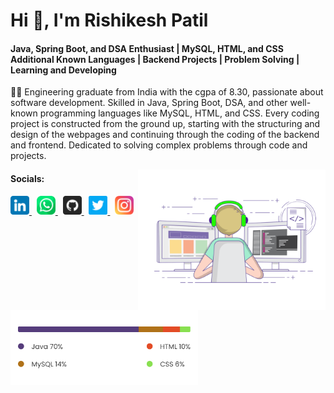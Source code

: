 <h1>Hi 👋, I'm Rishikesh Patil</h1>
<h4>Java, Spring Boot, and DSA Enthusiast | MySQL, HTML, and CSS Additional Known Languages | Backend Projects |
Problem Solving | Learning and Developing</h4>

<p align="left">👨‍💻 Engineering graduate from India with the cgpa of 8.30, passionate about software
development. Skilled in Java, Spring Boot, DSA, and other well-known programming languages like MySQL, HTML, and
CSS. Every coding project is constructed from the ground up, starting with the structuring and design of the
webpages and continuing through the coding of the backend and frontend. Dedicated to solving complex problems
through code and projects.</p>

<img align="right" src="gif.gif" width="300px">

<h4>Socials:</h4>

<p align="left">
<a href="https://www.linkedin.com/in/patilrishikesh">
<img src="linkedin.png" alt="instagram" width="30px">
</a>
&nbsp; <a href="https://wa.me/919137108042">
<img src="whatsapp.png" alt="instagram" width="30px">
</a>
&nbsp; <a href="https://github.com/TheRishiPatil">
<img src="github.png" alt="instagram" width="30px">
</a>
&nbsp; <a href="https://twitter.com/Rishi9137108042">
<img src="twitter.png" alt="instagram" width="30px">
</a>
&nbsp; <a href="https://www.instagram.com/i_a_m_i_r_o_n_m_a_n/">
<img src="instagram.png" alt="instagram" width="30px">
</a>
</p>

<img align="left" src="language used.png" width="300px">
